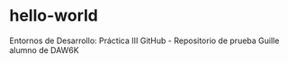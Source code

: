 # hello-world
Entornos de Desarrollo: Práctica III GitHub - Repositorio de prueba
Guille alumno de DAW6K
